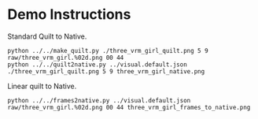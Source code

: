 # Demo Instructions

Standard Quilt to Native.

```
python ../../make_quilt.py ./three_vrm_girl_quilt.png 5 9 raw/three_vrm_girl.%02d.png 00 44
python ../../quilt2native.py ../visual.default.json  ./three_vrm_girl_quilt.png 5 9 three_vrm_girl_native.png
```

Linear quilt to Native.

```
python ../../frames2native.py ../visual.default.json raw/three_vrm_girl.%02d.png 00 44 three_vrm_girl_frames_to_native.png
```